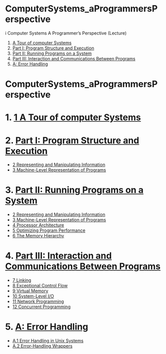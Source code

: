 # ComputerSystems_aProgrammersPerspective
i
Computer Systems A Programmer’s Perspective (Lecture)

1. [A Tour of computer Systems]()
2. [Part I: Program Structure and Execution]()
3. [Part II: Running Programs on a System]()
4. [Part III: Interaction and Communications Between Programs]()
5. [A: Error Handling]()


# ComputerSystems_aProgrammersPerspective

# 1. [1 A Tour of computer Systems]()
# 2. [Part I: Program Structure and Execution]()
* [2 Representing and Manipulating Information]()
* [3 Machine-Level Representation of Programs]()
     
# 3. [Part II: Running Programs on a System]()
* [2 Representing and Manipulating Information]()
* [3 Machine-Level Representation of Programs]()
* [4 Processor Architecture]()
* [5 Optimizing Program Performance]()
* [6 The Memory Hierarchy]()
# 4. [Part III: Interaction and Communications Between Programs]()
* [7 Linking]()
* [8 Exceptional Control Flow]()
* [9 Virtual Memory]()
* [10 System-Level I/O]()
* [11 Network Programming]()
* [12 Concurrent Programming]()
# 5. [A: Error Handling]()
* [A.1 Error Handling in Unix Systems]()
* [A.2 Error-Handling Wrappers]()


